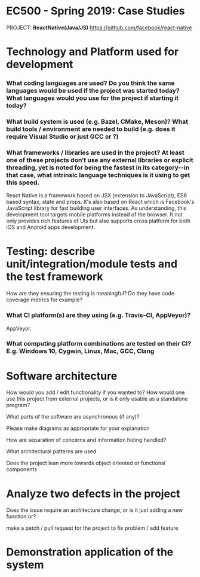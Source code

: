 # EC500 - Spring 2019:  Case Studies

PROJECT: **ReactNative(Java/JS)** 
https://github.com/facebook/react-native

# Technology and Platform used for development
### What coding languages are used? Do you think the same languages would be used if the project was started today? What languages would you use for the project if starting it today? 

### What build system is used (e.g. Bazel, CMake, Meson)? What build tools / environment are needed to build (e.g. does it require Visual Studio or just GCC or ?)



### What frameworks / libraries are used in the project? At least one of these projects don’t use any external libraries or explicit threading, yet is noted for being the fastest in its category--in that case, what intrinsic language techniques is it using to get this speed.

React Native is a framework based on JSX (extension to JavaScript), ES6 based syntax, state and props. It's also based on React which is Facebook's JavaScript library for fast building user interfaces. As understanding, this development tool targets mobile platforms instead of the browser. It not only provides rich features of UIs but also supports cross platform for both iOS and Android apps development.  

# Testing: describe unit/integration/module tests and the test framework
How are they ensuring the testing is meaningful? Do they have code coverage metrics for example?

### What CI platform(s) are they using (e.g. Travis-CI, AppVeyor)?

AppVeyor.

### What computing platform combinations are tested on their CI? E.g. Windows 10, Cygwin, Linux, Mac, GCC, Clang

# Software architecture
How would you add / edit functionality if you wanted to? How would one use this project from external projects, or is it only usable as a standalone program?

What parts of the software are asynchronous (if any)?

Please make diagrams as appropriate for your explanation

How are separation of concerns and information hiding handled?

What architectural patterns are used

Does the project lean more towards object oriented or functional components

# Analyze two defects in the project
Does the issue require an architecture change, or is it just adding a new function or?

make a patch / pull request for the project to fix problem / add feature

# Demonstration application of the system
